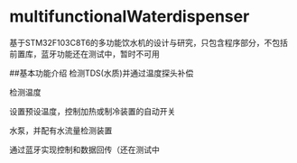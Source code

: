 # multifunctionalWaterdispenser
基于STM32F103C8T6的多功能饮水机的设计与研究，只包含程序部分，不包括前置库，蓝牙功能还在测试中，暂时不可用

##基本功能介绍
检测TDS(水质)并通过温度探头补偿

检测温度

设置预设温度，控制加热或制冷装置的自动开关

水泵，并配有水流量检测装置

通过蓝牙实现控制和数据回传（还在测试中
